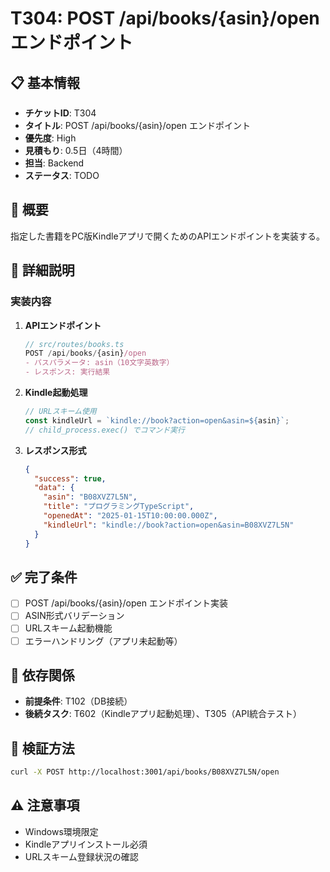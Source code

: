 # T304: POST /api/books/{asin}/open エンドポイント

## 📋 基本情報
- **チケットID**: T304
- **タイトル**: POST /api/books/{asin}/open エンドポイント
- **優先度**: High
- **見積もり**: 0.5日（4時間）
- **担当**: Backend
- **ステータス**: TODO

## 🎯 概要
指定した書籍をPC版Kindleアプリで開くためのAPIエンドポイントを実装する。

## 📝 詳細説明
### 実装内容
1. **APIエンドポイント**
   ```typescript
   // src/routes/books.ts
   POST /api/books/{asin}/open
   - パスパラメータ: asin（10文字英数字）
   - レスポンス: 実行結果
   ```

2. **Kindle起動処理**
   ```typescript
   // URLスキーム使用
   const kindleUrl = `kindle://book?action=open&asin=${asin}`;
   // child_process.exec() でコマンド実行
   ```

3. **レスポンス形式**
   ```json
   {
     "success": true,
     "data": {
       "asin": "B08XVZ7L5N",
       "title": "プログラミングTypeScript",
       "openedAt": "2025-01-15T10:00:00.000Z",
       "kindleUrl": "kindle://book?action=open&asin=B08XVZ7L5N"
     }
   }
   ```

## ✅ 完了条件
- [ ] POST /api/books/{asin}/open エンドポイント実装
- [ ] ASIN形式バリデーション
- [ ] URLスキーム起動機能
- [ ] エラーハンドリング（アプリ未起動等）

## 🔗 依存関係
- **前提条件**: T102（DB接続）
- **後続タスク**: T602（Kindleアプリ起動処理）、T305（API統合テスト）

## 🧪 検証方法
```bash
curl -X POST http://localhost:3001/api/books/B08XVZ7L5N/open
```

## ⚠️ 注意事項
- Windows環境限定
- Kindleアプリインストール必須
- URLスキーム登録状況の確認